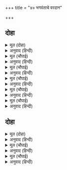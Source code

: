 +++
title = "४० भगवंताचे वरदान"

+++


## दोहा


<details><summary>मूल (दोहा)</summary>

जानि सभय सुर भूमि सुनि बचन समेत सनेह।  
गगनगिरा गंभीर भइ हरनि सोक संदेह॥ १८६॥
</details>

<details><summary>अनुवाद (हिन्दी)</summary>

देव आणि पृथ्वी भयभीत झाल्याचे पाहून आणि त्यांचे स्नेहयुक्त बोलणे ऐकून शोक व संदेह दूर करणारी गंभीर आकाशवाणी झाली.॥ १८६॥
</details>

<details><summary>मूल (चौपाई)</summary>

जनि डरपहु मुनि सिद्ध सुरेसा।  
तुम्हहि लागि धरिहउँ नर बेसा॥  
अंसन्ह सहित मनुज अवतारा।  
लेहउँ दिनकर बंस उदारा॥
</details>

<details><summary>अनुवाद (हिन्दी)</summary>

‘हे मुनींनो, सिद्धांनो व देवाधिदेवांनो! घाबरू नका. तुमच्यासाठी मी मनुष्यरूप धारण करीन आणि पवित्र सूर्यवंशामध्ये आपल्या अंशांसह अवतार घेईन.॥ १॥
</details>

<details><summary>मूल (चौपाई)</summary>

कस्यप अदिति महातप कीन्हा।  
तिन्ह कहुँ मैं पूरब बर दीन्हा॥  
ते दसरथ कौसल्या रूपा।  
कोसलपुरीं प्रगट नरभूपा॥
</details>

<details><summary>अनुवाद (हिन्दी)</summary>

कश्यप आणि अदिती यांनी मोठे तप केले होते. मी पूर्वीच त्यांना वर दिलेला आहे. तेच दशरथ आणि कौसल्या यांच्या रूपाने मनुष्यांचे राजा बनून अयोध्यापुरीत प्रकट झालेले आहेत.॥ २॥
</details>

<details><summary>मूल (चौपाई)</summary>

तिन्ह कें गृह अवतरिहउँ जाई।  
रघुकुल तिलक सो चारिउ भाई॥  
नारद बचन सत्य सब करिहउँ।  
परम सक्ति समेत अवतरिहउँ॥
</details>

<details><summary>अनुवाद (हिन्दी)</summary>

त्यांच्या घरी मी रघुकुलात श्रेष्ठ चार भावांच्या रूपाने अवतार घेईन. नारदांचे(शाप) वचन मी पूर्णपणे सत्य करीन आणि आपल्या पराशक्तीसह अवतार घेईन.॥ ३॥
</details>

<details><summary>मूल (चौपाई)</summary>

हरिहउँ सकल भूमि गरुआई।  
निर्भय होहु देव समुदाई॥  
गगन ब्रह्मबानी सुनि काना।  
तुरत फिरे सुर हृदय जुड़ाना॥
</details>

<details><summary>अनुवाद (हिन्दी)</summary>

मी पृथ्वीचा सर्व भार हरण करीन. हे देववृंदांनो! तुम्ही निर्भय व्हा.’ आकाशात झालेली ही भगवंतांची वाणीे ऐकून देव लगेच परत गेले. त्यांचे मन संतुष्ट झाले.॥ ४॥
</details>

<details><summary>मूल (चौपाई)</summary>

तब ब्रह्माँ धरनिहि समुझावा।  
अभय भई भरोस जियँ आवा॥
</details>

<details><summary>अनुवाद (हिन्दी)</summary>

मग ब्रह्मदेवांनी पृथ्वीला समजावून सांगितले. तीसुद्धा निर्भय झाली आणि तिला धीर आला.॥ ५॥
</details>

## दोहा


<details><summary>मूल (दोहा)</summary>

निज लोकहि बिरंचि गे देवन्ह इहइ सिखाइ।  
बानर तनु धरि धरि महि हरि पद सेवहु जाइ॥ १८७॥
</details>

<details><summary>अनुवाद (हिन्दी)</summary>

सर्व देवांना सांगितले की, ‘वानरांचे रूप घेऊन तुम्ही पृथ्वीवर जाऊन भगवंतांच्या चरणाची सेवा करा.’ असे म्हणून ब्रह्मदेव आपल्या लोकी परत गेले.॥ १८७॥
</details>

<details><summary>मूल (चौपाई)</summary>

गए देव सब निज निज धामा।  
भूमि सहित मन कहुँ बिश्रामा॥  
जो कछु आयसु ब्रह्माँ दीन्हा।  
हरषे देव बिलंब न कीन्हा॥
</details>

<details><summary>अनुवाद (हिन्दी)</summary>

सर्व देव आपापल्या लोकी गेले. पृथ्वीसह सर्वांच्या मनाला शांती लाभली. ब्रह्मदेवांनी जी आज्ञा दिली, त्यामुळे देव फार प्रसन्न झाले आणि त्यांनी (तसे करण्यास) वेळ घालविला नाही.॥ १॥
</details>

<details><summary>मूल (चौपाई)</summary>

बनचर देह धरी छिति माहीं।  
अतुलित बल प्रताप तिन्ह पाहीं॥  
गिरि तरु नख आयुध सब बीरा।  
हरि मारग चितवहिं मतिधीरा॥
</details>

<details><summary>अनुवाद (हिन्दी)</summary>

देवांनी पृथ्वीवर वानरदेह धारण केले. त्यांच्यामध्ये अपार बळ आणि पराक्रम होता. सर्वजण शूर होते. पर्वत, वृक्ष व नखे हीच त्यांची शस्त्रे होती. ते सर्व धीरबुद्धीचे (वानररूप देव) भगवंतांच्या येण्याची वाट पाहू लागले.॥ २॥
</details>
